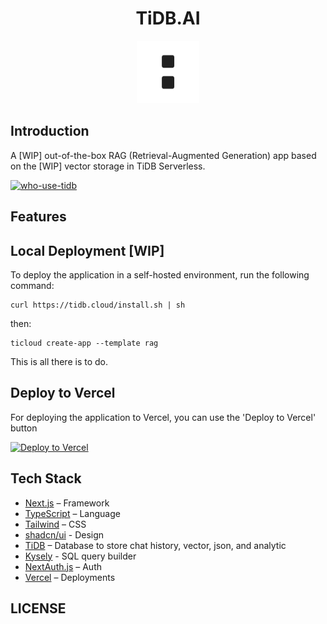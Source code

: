 
<div align="center">
<h1>TiDB.AI</h1>
  <a href='https://tidb.cloud/?utm_source=github&utm_medium=tidb.ai'>
    <img src="www/public/icon-light.svg" alt="TiDB.AI" height=100></img>
  </a>
</div>

## Introduction
A [WIP] out-of-the-box RAG (Retrieval-Augmented Generation) app based on the [WIP] vector storage in TiDB Serverless.

[![who-use-tidb](https://github.com/pingcap/tidb.ai/assets/1237528/0784e26e-8392-4bbe-bda1-6a680b12a805)](url)


## Features

## Local Deployment [WIP]
To deploy the application in a self-hosted environment, run the following command:

```shell
curl https://tidb.cloud/install.sh | sh
```
then:
```shell
ticloud create-app --template rag
```

This is all there is to do.

## Deploy to Vercel
For deploying the application to Vercel, you can use the 'Deploy to Vercel' button

[![Deploy to Vercel](https://vercel.com/button)](https://vercel.com/import/project?template=YOUR_GITHUB_REPOSITORY_URL)


## Tech Stack
- [Next.js](https://nextjs.org/) – Framework
- [TypeScript](https://www.typescriptlang.org/) – Language
- [Tailwind](https://tailwindcss.com/) – CSS
- [shadcn/ui](https://ui.shadcn.com/) - Design
- [TiDB](https://tidb.cloud/) – Database to store chat history, vector, json, and analytic
- [Kysely](https://kysely.dev/) - SQL query builder
- [NextAuth.js](https://next-auth.js.org/) – Auth
- [Vercel](https://vercel.com/) – Deployments

## LICENSE
